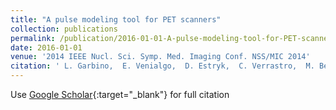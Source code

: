 ```yaml
---
title: "A pulse modeling tool for PET scanners"
collection: publications
permalink: /publication/2016-01-01-A-pulse-modeling-tool-for-PET-scanners
date: 2016-01-01
venue: '2014 IEEE Nucl. Sci. Symp. Med. Imaging Conf. NSS/MIC 2014'
citation: ' L. Garbino,  E. Venialgo,  D. Estryk,  C. Verrastro,  M. Belzunce, &quot;A pulse modeling tool for PET scanners.&quot; 2014 IEEE Nucl. Sci. Symp. Med. Imaging Conf. NSS/MIC 2014, 2016.'
---
```

Use [Google Scholar](https://scholar.google.com/scholar?q=A+pulse+modeling+tool+for+PET+scanners){:target="_blank"} for full citation
